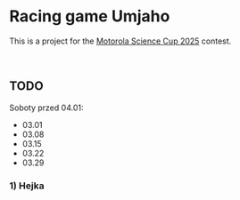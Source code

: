 # Racing game Umjaho

This is a project for the [Motorola Science Cup 2025](https://science-cup.pl/) contest.

<br>

## TODO

Soboty przed 04.01:
- 03.01
- 03.08
- 03.15
- 03.22
- 03.29



### 1) Hejka


